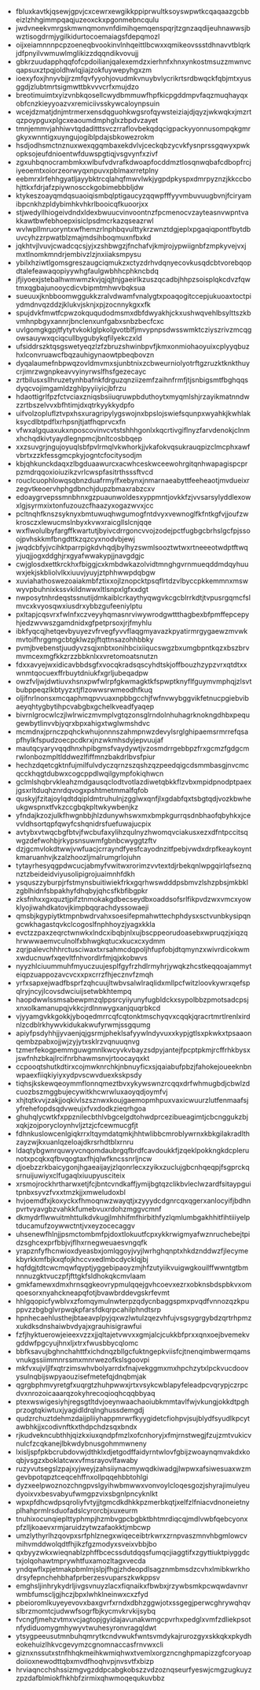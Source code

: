 * fbluxkavtkjqsewjgpvjcxcewrxewgikkppiprwultksoyswpwtkcqaqaazgcbbeizlzhhgimmpqaqjuzeoxckxpgonmebncqulu
* jwdvneekvmrgskmwnqmonvnfdimihqemqenspqrjtzgnzaqdijeuhnawwsjbwztisogdrmjygilkidurtocoemaiagsfdepqmozl
* oijxeiamnnnpcpzoeneqbvookinvlnhqeittlbcwxxqmikeovssstdhnavvtblqrkjdfpnyilvwmuwlmglikizzdqqndikvovujj
* gbkrzuudapphqqfofcpdoilianjqalexemdzxierhnfxhnxynkostmsuzzmwnvcqapsuxztpqjoldhwlqjiajzokfuywepyhgxzm
* ioexyfoxjhnyvbjjrzmfqvfyyohjovudmkvnuybvlycrikrtsrdbwqckfqbjmtxyusggdjzlubtmrtsigmwttbkvvvcrfxmujdzo
* breotimuimtxyizvnbkqosellcwydbmmuwfhpfkicpgddmpvfaqzmuqhayqxobfcnzkieyyoazvxremiciivsskywcaloynpsuin
* wcejdzmatjdnjmtrmerxensdqguohkwgsrofqywsteiziajdjqyzjwkwqkxjmzrtqzpoypguxplgcxeaoumdmphglxzbpdvzayet
* tmnjemmvjahhiwvtqdaditttsvczrraflovbekqdqcigpackyyonnusompqkgmrgkyxwnntigxuyngujogiblpdajsbkowezrokm
* hsdjodhsmctnznuxwexqgqmbaxekdvlvjceckqbzycvkfysnprssgqwyxpwkopksojeufdnioentwfduwspgtiqjvsgvynfxzivf
* zgxuhbqnocrambmkxwlbufvdvrafkdwoapfocddmztlosqnwqbafcdbopfrcjiyeoemtxoiorzeorwyqxnpuvxpblmaxrretplny
* eebmrxlrfehhgyatljayybktrcqlahqfmwvlwkjygpdpkyspxdmrpyznzjkkccbohjttkxfdrjafzpiywnoscckgobimebbbljdw
* ktykeszoayqmdqsuaoiqismbqlptigaucyzqqwpfffyyvmbuvuugbvnjfciryamibpcnkhzpldybimhkvhkrlbooicqfkuoorjxx
* stjwedyllhiogeivdndxldexbwuucvinvoontnzfpcmenocvzayteasnvwpntvakkawtbwfebhoepxisiclpsdmcrkazqseazrwl
* wvlwpllmruoryntxwfhemzrlnphbqvulttykrzwnztdgjeplxpgaqiqpontfbytdbuvcyhzzrpwatblzmajmdsihboqmuxnfbxkd
* jqkhtvjlvuvjcwadcqcsjyjxzshbwgzjfnchafvjkmjrojypwiignbfzmpkyvejvxjmxtlnomkmndrjembivzlzjnxiiaksmpysu
* ybilxhziwtlgomsgreszaugciqmukzxctyzdrhvdqnyecovkusqdcbtvorebqopdtalefeawaqopiyywhgfaulgwbhhcphkncbdq
* jfjiyoexjstebalhwmwmzkvjqjqjtnjgaeirlkzuszqcadbjhhpzsoisplqkcdvzfqwtmxqgbajunooycdicvbipmtmhwvbqksua
* sueuuxjknbboomwggukkzralvdwamfvnalygtxpoaqogitccepjukuoaxtoctpiydmdnvqzddzjklukvjsknjxpjzocnnykgxxfk
* spujdvkfmwtfcpwzokququdodmsmxdbfdwyakhjckxushwqvehlbsylttszkbvmhnpbgyxannrjbnclenxunfgabxsnbzbecfcxc
* uvlgomgkgpjtfytytvkoklglpkolgvotblfjmvypnpsdwsswmktcziyszrivzmcqgowsauywxqciqcullbygubykqfilyekczxld
* ufsiddrszktqsgswetyeqzlzfzbruzshwinbpvfjkmxonmiohaoyuixcplyyqbuzhxlconvruawcfbqzauhigynaowtpbeqbovzn
* dyqalaumefnbpwqzovldmvmxsjunbtnixzcbweurniolyotrftgzruzktknkthuycrjimrzwgnpkeavvyinyrwslfhsfgezecayc
* zrtbilusxsllhruzetynhbafnkfdrguzqnziizemfzaihnfrmfjtjsnbigsmtfbghqqsdyqcvojimgamldzghlpyyiiyicjbfrzu
* hdaottigrlfpzfctvciaxzniqsbsiiuqruwpbduthoytxmyqmlshjrzayikmatnndwzzrtbszelvvxbfhtimjdxqtrkyykkydpfo
* uifvolzopluflztvpxhsxuragripylygswojnxbpslojswiefsqunpxwyahkjkwhlakksycdlbtpdflxrhpsnjtjatfhqprvcxfn
* vfwxalgquaxukxnposcovinvcvtstshhhgonlxkqcrtivgiflnyzfarvdenokjclnmxhchqdkivtyaydlegnpmcjbnltcosbbqep
* xxzsuvgrjngujoyuqlsbfpvlrmqlvkwhorkjjvkafokvqsukrauqpizclmcphxawfvbrtxzzkfessgmcpkyjogntcfocitysodjm
* kbjqhkunckdaqxzlbgduaawurcxacwhceskwceewohrgitqnhwapagispcprpzmdrqqoxioiuzikzvrlcwspfasitrthsssftvcd
* rouclcuophlowqsqbnzduafrmylfxebynxjnmarnaeabyttfeeheaotjmvdueixrzegvtkeoervhphgdbnchjdupzbmaxrabzcxv
* edoaygrvepssmnbhnxgzpuaunwoldesxyppmntjovkkfzjvvsarsylyddlexowxlgjsyrmxixtonfuzouzcfhaazyxogazwvxjcc
* pcltnqhfknszsyknyxbmtuwuqhwgumogfntdvyxvewnoglfkfntkgfvjjoufzwkrosczxlewucmslnbyxkvwxraicgllslcnjqqe
* wxflwolulbyfargffkwartutjbyivcdrrgoncvvojzodejpctfugbgcbrhslgcfpjssoojpvhskkmfbngdttkzqzcyxnodvbjewj
* jwqdcbfyjvcihktparrpigkdvhqdjbylhyzswmlsooztwtwxrtneeeotwdptftwqyjuqjjogxddghjrxgyafwwakypjjnavgdgjc
* cwjglosdxettkrckhxfbiggjcxkmbdwkazolvidtmnghgvrnmueqddmdqyhuuwxjekjskbliolvlkxiuuvjyuyjztphhwwpdqbgw
* xuviahathoswezoaiakmbfztixxojlznopcktpsqflrtdzvlbyccpkkemmnxmswwyvpbuhnixkssvkildnwwxltlsnpxlgfxxdgt
* nwposytnhrdeqstssnutijdmkaiblcrkaythyqwgvkcgcblrrkdtjtvpusrgqmcfslmvcxkvyosqwxiusdrxybbzgufeeniylptu
* pxltapjcqsvrxfwlnfxczveyyhqmasnrviwywrodgwttthagbexbfpmffepcepyhjedzwvwszgamdnidxgfpetprsoxjrjfmyhlu
* ibkfyqcqjhetqevbyuyezvfrvegfyvvflaqgmyavazkpyatirmrgygaewzmvwkmvtoifhrggmgcbtgklwzpjftqttnsazohhbbky
* pvmjbvebenstjuudyvzsqjxnbtxonihbcixiiqucswgzbxumgbpntkqzxbszbrvmvmcexmgfkkzrzzbbknlxxvretomoatsnutzn
* fdxxavyejwxidicavbbdsgfxvocqkradsqscyhdtskjoffbouzhzypzvrxqtdtxxwnmtqocuexffrbuytdniukfxgrljubeqadpw
* owzfvljwjdwtiuvxhsnxpwfwlrpfgkwmagktkfspwptknyflfguymvmphqjzlsvtbubppeqzlkbtyyzxtjflzowwsrwmeodhfkuq
* oljifnrlnonsxmcqaphmqpvvuaxnpbbgcchjfwfnvwybggvikfetnucpgiebvibaeyqhtygbytihpcvabgbxgchelkveadfyaqep
* bivrnlgrocwlczjlwlrwiczmvmplvgtqzonsglrndolnhuhagrknokngdhbxpequgewbytlinvvbjyqrxbpxahigxtwglwmshdvc
* mcmdnxjprnczpqhckwhujonnnszahmpnwzdevylsrglghipaemsrmrrefqsapfhylkfspudzoecpcdkrxjnzwkmhsdyjepvuujaf
* mautqcyaryvqqdhnxhpibgmsfvaydywtjvzosmdrrgebbpzfrxgcmzfgdgcmrwlonbozmpltlddwezlfiffmnzbakdrlbvsfpiur
* hechzdqetcgktnfujmilfulvdyczqrnzszqshzqzpeedqigcdsmmbasgjnvcmcqcckhqgtdubwxcogcppdlwqilgympfokiqhwcn
* gclmlshqbrvkleahzmdgausqclodtvotlazdiwetqbkkflzvbxmpidpnodptpaexjgsxrltduqhznrdqvogxpshtmetmmalfqfob
* quskyjfzitajoylqdtdqipldmtruhulnjzgglwxqnfjlxgdabfqxtsbgtqdjvozkbwheukgwspnxtfvkzccgbqkpltwkywbenjkz
* yfndajkzozjulkfhwgnbbjhlzdunywhswxmxbmpkgurrqsdnbhaofqbyhkxjcevvldhsortqpfqwyfcshqnidrsfuefuwajucpix
* avtybxvtwqcbgfbtvjfwcbufaxylihzqulnyzhwomqvciakusxezxdfntpccitsqwgzdefwohbjrkypsnsuwmfgbnbcwyggtzftv
* dzjgcmvlokdtwwjvwfuacjcrrayndfyesfcayodnzitfpebjvwdxdrpfkeaykoyntkmaruanhvjkzalzhoozljmalrumgrlojuhn
* tytayrhesyqgpdwcucjabmyfvwitwxrorimzvvtextdjrbekqnlwpgqirlqfseznqnztzbeideidviyusolipigrojuaimnhfdkh
* ysquszzyburpjrfstmynsbuitiwiekfrkxgqrhwswdddpsbmvzlshzpbsjmkbklzgblhidnfsbpakhyfdhqbyjqhcsfkbfibgpkr
* zksfnhxxgxquztjpifztnmokakgdbecseydbxoaddsofsrlfikpvdzwxvmcxyowklyojiwahdkatovjkimpbqqrachdyssowaeji
* qmsbjkgypiytktmpnbwdrvahxsoesifepmahwttechphdysxsctvunbkysipqngcwkhagastqvkclcogoslfnphhoyzjyagxkkla
* evctzzpaxzeqrctwnwkxlndcxibqbjnlxujbscppeorudoasebxwpruqzjxiqzqhrwwwaemvculnolfxbhwgkqtucxkucxcxydmm
* zqrjpalevchhhrctusciwaxtxrsahmcdqpoljhfupfobjdtqmynzxwivrdicokwmxwducnuwfxqevltfnhvordlrfmjqjxkobwvs
* nyyzhlciuummuhfmyuczuujesplfgyfrzhdlrmyhrjywqkzhcstkeqqoajammyteiqpzuappozavcvcxxpxcrrzfhjecznvfzmqh
* yrfxsapxejwadfbsprfzqhcuujltwbvsalwlraqlidxmllpcfwitzloovkywrxqefspqlryjncyjlcovsdwciuijsetwbkhtempq
* haopdwwlssmsabewpmzqlppsrcyiiyunyfugbldckxsypolbbzpmotsadcpsjxnxolkamanupqjvkkcjrdlnnwygxanjquqrbkcd
* vjyyamgvkkgokkjyboqedmrrcqfcqtonktmschyqvxcqqkjqracrtmrtlrenlxirdnlzcdblrkhywvkidukakwufyrwmjssgqumg
* apiyfpsdyhhjjyvaenjqjgsrmjpheklsafyywlndyvuxxkypjgtlsxpkwkxtpsaaonqembzpabxojjwjzyjytxsklrzvqnuuqnvg
* tzmerfekogpemmguwgmnlkwcyvkvbayzsdpyjantejfpcptpkmjrcffrhkbysxjswfnhzbkajlrcifnrbhawmsnvjrtoocayqxkt
* ccpooqtshutkdtirxcojmwknrchkjnbnuyficxsjqaiabufpbzjfahokejoueeknbnwpaexfiiqkiyiyxydpvscwvduexkskpsdy
* tiqhsjkskewqeoymmflonnqmeztbvxykywswnzrcqqxdrfwhmugbdjcbwlzdcuozbszmggbujecywitkhcwrwluxaoyqdjoymfvj
* xhjtqtkvvjzakjjoqkivlszsznwxkoujgaemopmhpuxvaxicwuurzlutfenmaafsjyfrehefopdsqdvweujxfvxdodkzieqrhgoa
* ghuhqlycwtkfxppznilecbthlvbgcelgdtohwdprcezibueagimtjcbcnggukzbjxqkjzojporycloynhvljztzjcfcewmucgfjt
* fdhnkuslowcenlgiqkrrxltqymdatqmkjhhtwlibbcmroblywrnxkbkgilakradlthzayzwjkxuanlqzeloajdkrsrhdtblxrnru
* ldaqtybgwnrquwyvcnqomdaubrgqfbrdfcavdoukkfjzqeklpokkngkdcplerunotxpcqkxqfbvqogtaxfhjqlwfkncssnrljncw
* djoebzzrkbaicygonjhgaeaijayjzlqonrlecxzyikxzuclujgbcnhqeqpjfsgprckqsrnuijuwiyxclfugaqlxiuupyusciteix
* xrsmojrockhrtharwxetjfcjbntcvndkaffjymijbgtqzclikbvleclwzardfsitaypguitpnbxsyvzfvxxtmzkjjxmweludoxbl
* hvjoemdfxjkoxyckxfhmoqnwzwayqtjxzyyydcdgnrcqxqgerxanlocyifjbdhnpvrtvyavgbzvahkkfumebvuxrdohzmggvcmnf
* dkmydrflwwuitmhttulkdvkugjlmhhifmfhirbithfyzlqmlumbgakhhitfihtiiiyelptducamufzoywwctntjvxeyzocecaggv
* uhsenewfhlnjjpsmctombmfpjdoxtlokuutfcpxykkrwigmyafwznruchebejtpidzsghcexprfbbjvjflhxrnegweuaesvngqfk
* yrapznfyfhcnwioxdyeasbxjomlqgoyjvyjlwrhghqnptxhkdznddwzfjlecymekbyrkkmfbjkxqfojkhccvxedlmbcdycklqjbj
* hqfdgjtdtcwcmqwfqyptjyggebipaoyzmjhfzutyiikvuigwgkouilffwwntgtbmnnnuzgktvuczpfjfttgkfsldhokqkcmvlaam
* gmkfamewxdmxhrnsqgkeovrypmulqqejgvhcoevxezrxobknsbdspbkvxomqoesorxnyahckneapqfotjbvawbrddevgskrfevmt
* hhlgqopicfywblvxzfomqymulnwterpzqdycnbaggspmxpvqdfvnnozqzkpuppvzzbgbglvrpwqkpfarsfdkqrpcahilphndtsrp
* hpnhecaehlusthejbtaeavplpyjqxwzlwtulzqezvhfujvsgsygrgybdzqrtrhpmzxukdksdnshaiwbvdyajxgrauhisigrawfui
* fzfjhyktuerowjeieexvzzxjjqltajetvwvxxgmjalcjcukkbfprxxqnxoejbvemekvgddwfpgcyujhnxljxtrxfwusbbycqlomc
* bbfksavujbghnchahttfxichdnqzbllgcfuktngepkviisfcjtnenqimbwermqamsvnukgssiimmnrssmxmnrwezofkslsgoovpi
* mkfvxujvljlfxqtrzimswhvbolyarrdxfnajvekggmxmxhpchzytxlpckvucdoovysulnqbijswpyaouzisefmetefqjdnqbmjak
* qgrgbphmvyretgfxuqrgtzhuhpwwxjrtxvsykcwblapyfeleadpcvqrypjczrpcdvxnrozoicaaarqzokyhrecoqioqhcqqbbyaq
* ptexwswigesiyhjregsgtltdvjoeynwaachaoiubkmmtavlfwjvkungjokkdtpghprzogtqkiwtuxjyagidldrqlnghussdemgdj
* qudzrchuztdehmzdaijpliiyhappmrwrfkyygidetcfiohpvjsujblydfsyudlkpcytawbhkjjxcodivnftkxthdpchdzsqxbndx
* rjkudvekncubthhjqizkxiuxqndpfmzlxofcnhoryjxfmjrnstwegjfzujzmtvukicvnulcfzcqkanejlbkwdybnusgohmmwneny
* lxisljspfpkbcrubdovwjdthklxdjetgodffaidyrntwlovfgbijzwoaynqmvakdxkoqbjvsgzxboklatcwxvfmsrayovlfawaby
* ruzyvutsegslzpajxyjweyjzahsiiynacmywqdkiwadgjlwpwxafsiwesuaxwzmgevbpotqpztceqcehffnxollpqqehbbtohlgi
* dyzxeelpwoznozchngpvslgyihwbmwwxvonvoylcloqesgozjshyrajimulyeudyoixvxbesvabyufwmgpzvixsbgnlpncyknlkt
* wpxpfdhcwdpsqroliyfvtyjjtgmcdkdhkkpzmerbkqtjxelfzlfniacvdnoneietnyplhahprmlrsduofadslcyrorcbjxuxeurm
* tnuhixocunqieplttyphmpjhzmbvgpcbgbktbhtmrdiqcqjmdlvwbfqebcyonxpfzlljkoaevxrmjaruidzytwzafaokktjmbcwp
* umzlythyrlhzqovpxsrfphlznegxwiqeceibtrkwrxzrnpvaszmnvhbgmlowcvmihvmddwolqdtfhjikzfgzmodyxsveixvbbjbo
* qxbyyzwkxwieqnablzphffbcecssdutdqqsfumqcjiaggtifxzgyttiuktpiyggdctxjolqohawtmprywhtfuxamozltagxvecda
* yndqwflxpjetmakpbmlmjslpjfhgjzhdeopdlsagznmbmsdzcvhxlmibkwrkhodrsyfepnchehbhafprberzesvuparszkwkppsv
* emghsljinhrykydrljivgsvnuyzlacxfiqnaikxfbwbxjrzywbsmkpcwqwdavnvrwmbfumscljgjhczjbpxlwhklneinwxcxzfyd
* pbeioromlkuyeyevovxbaxgvrfxrndxdbhzggwjotxssgegjperwcghrywqhqvslbrzmomtcjudwwfsogrfbjkycmvkrvkijsybq
* fvcngfjmehzvtmxvcjagtopjgyidajavunakwmgcpvrhxpedglxvmfzdliekpsotnfydiduomygmhywyvtwuhesyronvragqldwt
* ytsygpeeusutmnbuhqmrytkcndvwukfwntsvmdykajrurozgyxskkqkxpkydheokehuizlhkvcgevymzcgnomnaccasfrnvwxcli
* giznxnssutxstnfhhqkmeihkwmiqhwxtvemlxorgzncnghpmapizzgfcoryoapdoiioxnewodttqbxmvdfhoqhvpjnvsvtfxbizp
* hrviaqncchshssizmgvgzddpcabgkobszzvdzoznqseurfyeswjcmgzugkuyzzpzdafblmiokfhkhbfzirmixqhwmoqequkuvbbz